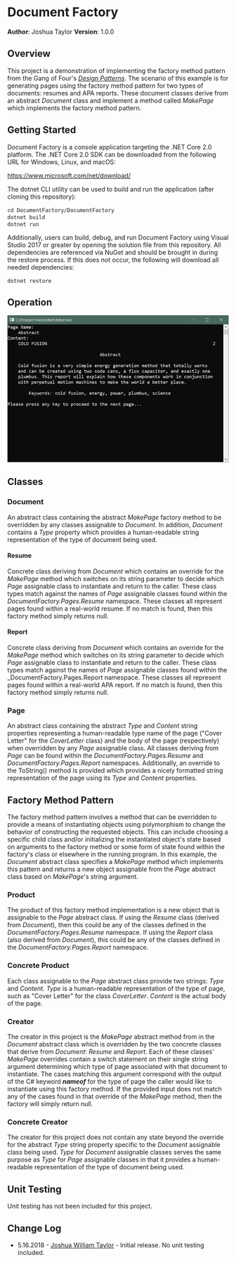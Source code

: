 # Document Factory

**Author**: Joshua Taylor
**Version**: 1.0.0

## Overview

This project is a demonstration of implementing the factory method pattern
from the Gang of Four's [_Design Patterns_](https://www.amazon.com/Design-Patterns-Elements-Reusable-Object-Oriented/dp/0201633612).
The scenario of this example is for generating pages using the factory method
pattern for two types of documents: resumes and APA reports. These document
classes derive from an abstract _Document_ class and implement a method called
_MakePage_ which implements the factory method pattern.

## Getting Started

Document Factory is a console application targeting the .NET Core 2.0 platform. The
.NET Core 2.0 SDK can be downloaded from the following URL for Windows, Linux,
and macOS:

https://www.microsoft.com/net/download/

The dotnet CLI utility can be used to build and run the application (after
cloning this repository):

    cd DocumentFactory/DocumentFactory
    dotnet build
    dotnet run

Additionally, users can build, debug, and run Document Factory using Visual Studio
2017 or greater by opening the solution file from this repository.
All dependencies are referenced via NuGet and should be brought in during
the restore process. If this does not occur, the following will download all
needed dependencies:

    dotnet restore

## Operation

![Screenshot](/assets/screenshot.JPG)

## Classes

### Document

An abstract class containing the abstract _MakePage_ factory method to
be overridden by any classes assignable to _Document_. In addition,
_Document_ contains a _Type_ property which provides a human-readable
string representation of the type of document being used.

#### Resume

Concrete class deriving from _Document_ which contains an override for the
_MakePage_ method which switches on its string parameter to decide which
_Page_ assignable class to instantiate and return to the caller. These
class types match against the names of _Page_ assignable classes found within
the _DocumentFactory.Pages.Resume_ namespace. These classes all represent
pages found within a real-world resume. If no match is found, then this 
factory method simply returns null.

#### Report

Concrete class deriving from _Document_ which contains an override for the
_MakePage_ method which switches on its string parameter to decide which
_Page_ assignable class to instantiate and return to the caller. These
class types match against the names of _Page_ assignable classes found within
the _DocumentFactory.Pages.Report namespace. These classes all represent
pages found within a real-world APA report. If no match is found, then
this factory method simply returns null.

### Page

An abstract class containing the abstract _Type_ and _Content_ string
properties representing a human-readable type name of the page ("Cover
Letter" for the _CoverLetter_ class) and the body of the page (respectively)
when overridden by any _Page_ assignable class. All classes deriving from
_Page_ can be found within the _DocumentFactory.Pages.Resume_ and
_DocumentFactory.Pages.Report_ namespaces. Additionally, an override to
the ToString() method is provided which provides a nicely formatted string
representation of the page using its _Type_ and _Content_ properties.

## Factory Method Pattern

The factory method pattern involves a method that can be overridden to provide
a means of instantiating objects using polymorphism to change the behavior
of constructing the requested objects. This can include choosing a specific
child class and/or initializing the instantiated object's state based on 
arguments to the factory method or some form of state found within the factory's
class or elsewhere in the running program. In this example, the _Document_ 
abstract class specifies a _MakePage_ method which implements this pattern and
returns a new object assignable from the _Page_ abstract class based on
_MakePage_'s string argument.

### Product

The product of this factory method implementation is a new object that is
assignable to the _Page_ abstract class. If using the _Resume_ class (derived
from _Document_), then this could be any of the classes defined in the
_DocumentFactory.Pages.Resume_ namespace. If using the _Report_ class (also
derived from _Document_), this could be any of the classes defined in the
_DocumentFactory.Pages.Report_ namespace.

### Concrete Product

Each class assignable to the _Page_ abstract class provide two strings:
_Type_ and _Content_. _Type_ is a human-readable representation of the type
of page, such as "Cover Letter" for the class _CoverLetter_. _Content_ is the
actual body of the page.

### Creator

The creator in this project is the _MakePage_ abstract method from in the
_Document_ abstract class which is overridden by the two concrete classes
that derive from _Document_: _Resume_ and _Report_. Each of these classes'
_MakePage_ overrides contain a switch statement on their single string argument
determining which type of page associated with that document to instantiate.
The cases matching this argument correspond with the output of the C# keyword
__*nameof*__ for the type of page the caller would like to instantiate using
this factory method. If the provided input does not match any of the cases
found in that override of the _MakePage_ method, then the factory will
simply return null.

### Concrete Creator

The creator for this project does not contain any state beyond the override
for the abstract _Type_ string property specific to the _Document_ assignable
class being used. _Type_ for _Document_ assignable classes serves the same
purpose as _Type_ for _Page_ assignable classes in that it provides a
human-readable representation of the type of document being used.

## Unit Testing

Unit testing has not been included for this project.

## Change Log

- 5.16.2018 - [Joshua William Taylor](mailto:taylor.joshua88@gmail.com) -
Initial release. No unit testing included.